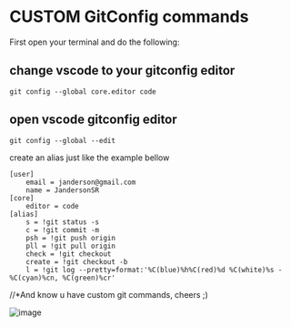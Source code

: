 # CUSTOM GitConfig commands

First open your terminal and do the following:

change vscode to your gitconfig editor
---
 ```git config --global core.editor code ``` 
   
open vscode gitconfig editor
 ---
```git config --global --edit ```               


create an alias just like the example bellow

```
[user]
	email = janderson@gmail.com
	name = JandersonSR
[core]
	editor = code
[alias]
	s = !git status -s
	c = !git commit -m
	psh = !git push origin
	pll = !git pull origin
	check = !git checkout
	create = !git checkout -b
	l = !git log --pretty=format:'%C(blue)%h%C(red)%d %C(white)%s -%C(cyan)%cn, %C(green)%cr'
```

//*And know u have custom git commands, cheers ;)

![image](https://user-images.githubusercontent.com/45982396/193343921-50788b7a-c75b-4086-a446-322dd92da9a0.png)
